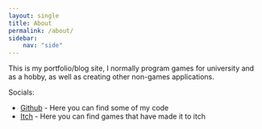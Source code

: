 ```yaml
---
layout: single
title: About
permalink: /about/
sidebar:
    nav: "side"
---
```


This is my portfolio/blog site, I normally program games for university and as a hobby, as well as creating other non-games applications.

Socials:
<ul>
    <li><a href="https://github.com/Skuuully">Github</a> - Here you can find some of my code</li>
    <li><a href="https://skuuully.itch.io">Itch</a> - Here you can find games that have made it to itch</li>
</ul>

